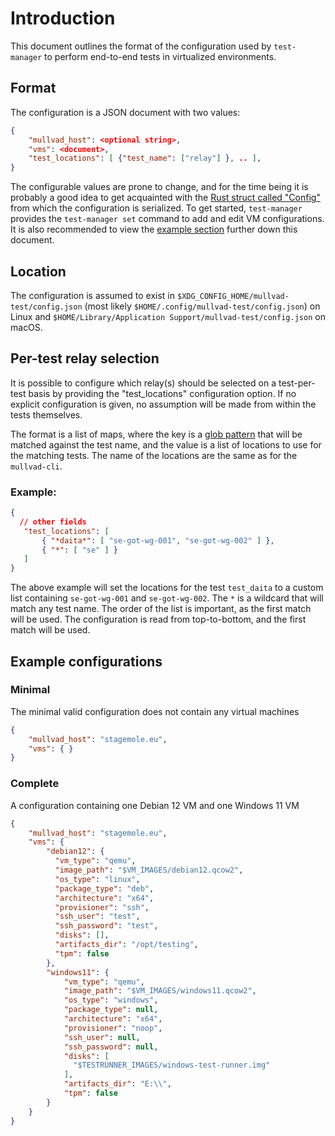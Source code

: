 # Introduction

This document outlines the format of the configuration used by `test-manager` to perform end-to-end tests in virtualized environments.

## Format

The configuration is a JSON document with two values:
```json
{
    "mullvad_host": <optional string>,
    "vms": <document>,
    "test_locations": [ {"test_name": ["relay"] }, .. ],
}
```
The configurable values are prone to change, and for the time being it is probably a good idea to get acquainted with the [Rust struct called "Config"](../src/config.rs) from which the configuration is serialized.
To get started, `test-manager` provides the `test-manager set` command to add and edit VM configurations.
It is also recommended to view the [example section](#Examples) further down this document.

## Location

The configuration is assumed to exist in `$XDG_CONFIG_HOME/mullvad-test/config.json` (most likely `$HOME/.config/mullvad-test/config.json`) on Linux and `$HOME/Library/Application Support/mullvad-test/config.json` on macOS.

## Per-test relay selection

It is possible to configure which relay(s) should be selected on a test-per-test basis by providing the "test_locations"
configuration option. If no explicit configuration is given, no assumption will be made from within the tests themselves.

The format is a list of maps, where the key is a [glob pattern](https://en.wikipedia.org/wiki/Glob_(programming))
that will be matched against the test name, and the value is a list of locations to use for the matching tests.
The name of the locations are the same as for the `mullvad-cli`.

### Example:
```json
{
  // other fields
   "test_locations": [
       { "*daita*": [ "se-got-wg-001", "se-got-wg-002" ] },
       { "*": [ "se" ] }
   ]
}
```

The above example will set the locations for the test `test_daita` to  a custom list
containing `se-got-wg-001` and `se-got-wg-002`. The `*` is a wildcard that will match
any test name. The order of the list is important, as the first match will be used.
The configuration is read from top-to-bottom, and the first match will be used.

## Example configurations

### Minimal

The minimal valid configuration does not contain any virtual machines
```json
{
    "mullvad_host": "stagemole.eu",
    "vms": { }
}
```

### Complete

A configuration containing one Debian 12 VM and one Windows 11 VM
```json
{
    "mullvad_host": "stagemole.eu",
    "vms": {
        "debian12": {
          "vm_type": "qemu",
          "image_path": "$VM_IMAGES/debian12.qcow2",
          "os_type": "linux",
          "package_type": "deb",
          "architecture": "x64",
          "provisioner": "ssh",
          "ssh_user": "test",
          "ssh_password": "test",
          "disks": [],
          "artifacts_dir": "/opt/testing",
          "tpm": false
        },
        "windows11": {
            "vm_type": "qemu",
            "image_path": "$VM_IMAGES/windows11.qcow2",
            "os_type": "windows",
            "package_type": null,
            "architecture": "x64",
            "provisioner": "noop",
            "ssh_user": null,
            "ssh_password": null,
            "disks": [
              "$TESTRUNNER_IMAGES/windows-test-runner.img"
            ],
            "artifacts_dir": "E:\\",
            "tpm": false
        }
    }
}
```

